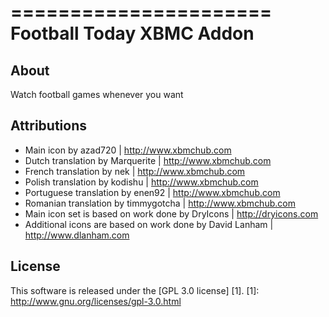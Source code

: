 ======================
Football Today XBMC Addon
======================

About
-----
Watch football games whenever you want


Attributions
---------------------
- Main icon by azad720 | http://www.xbmchub.com
- Dutch translation by Marquerite | http://www.xbmchub.com
- French translation by nek | http://www.xbmchub.com
- Polish translation by kodishu | http://www.xbmchub.com
- Portuguese translation by enen92 | http://www.xbmchub.com
- Romanian translation by timmygotcha | http://www.xbmchub.com
- Main icon set is based on work done by DryIcons | http://dryicons.com
- Additional icons are based on work done by David Lanham | http://www.dlanham.com


License
-------
This software is released under the [GPL 3.0 license] [1].
[1]: http://www.gnu.org/licenses/gpl-3.0.html